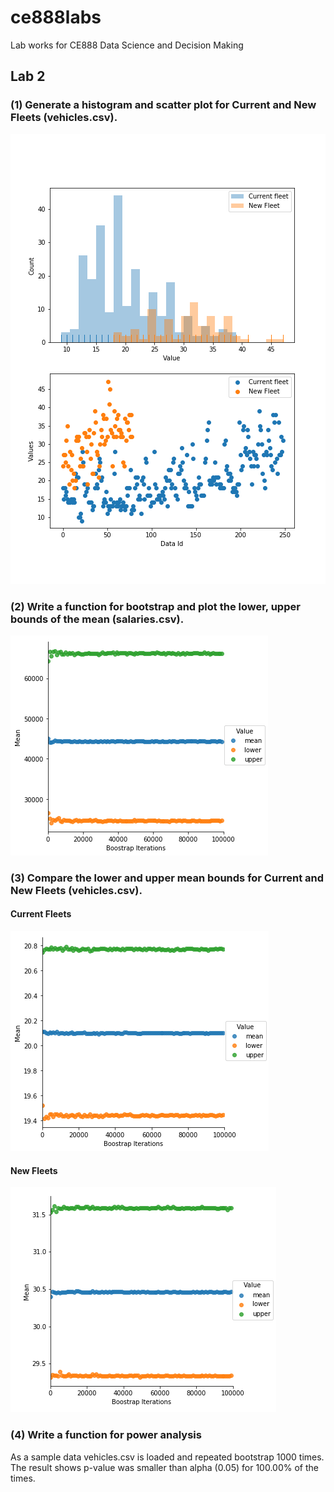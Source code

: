 # ce888labs
Lab works for CE888 Data Science and Decision Making

## Lab 2<br>
### (1) Generate a histogram and scatter plot for Current and New Fleets (vehicles.csv).
![logo](./labs/lab2/charts/vehicles_plot.png?raw=true) 

### (2) Write a function for bootstrap and plot the lower, upper bounds of the mean (salaries.csv).
![logo](./labs/lab2/charts/bootstrap_confidence.png?raw=true) 

### (3) Compare the lower and upper mean bounds for Current and New Fleets (vehicles.csv).<br>
#### Current Fleets<br>
![logo](./labs/lab2/charts/bootstrap2_Current_Fleet.png?raw=true)

#### New Fleets<br>
![logo](./labs/lab2/charts/bootstrap2_New_Fleet.png?raw=true) 

### (4) Write a function for power analysis
As a sample data vehicles.csv is loaded and repeated bootstrap 1000 times. <br>
The result shows p-value was smaller than alpha (0.05) for 100.00% of the times.
